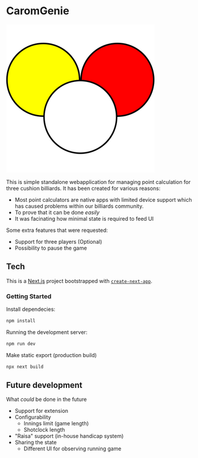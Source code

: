 # CaromGenie

![image](public/carom.svg)

This is simple standalone webapplication for managing point calculation for three cushion billiards. It has been created for various reasons:

- Most point calculators are native apps with limited device support which has caused problems within our billiards community.
- To prove that it can be done _easily_
- It was facinating how minimal state is required to feed UI

Some extra features that were requested:

- Support for three players (Optional)
- Possibility to pause the game

## Tech

This is a [Next.js](https://nextjs.org/) project bootstrapped with [`create-next-app`](https://github.com/vercel/next.js/tree/canary/packages/create-next-app).

### Getting Started

Install dependecies:

```bash
npm install
```

Running the development server:

```bash
npm run dev
```

Make static export (production build)

```bash
npx next build
```

## Future development

What _could_ be done in the future

- Support for extension
- Configurability
  - Innings limit (game length)
  - Shotclock length
- "Raisa" support (in-house handicap system)
- Sharing the state
  - Different UI for observing running game
